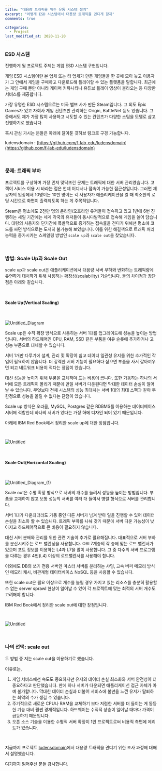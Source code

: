 ```yaml
---
title: "대용량 트래픽을 위한 유통 시스템 설계"
excerpt: "어떻게 ESD 시스템에서 대용량 트래픽을 견디게 할까"
comments: true

categories:
  - Project
last_modified_at: 2020-11-20
---
```

### ESD 시스템

진행하게 될 프로젝트 주제는 게임 ESD 시스템 구현입니다.

게임 ESD 시스템이란 본 업체 또는 타 업체가 만든 게임들을 한 곳에 모아 놓고 이용자가 그 안에서 게임을 구매하고 다운로드해 플레이할 수 있는 플랫폼을 말합니다. 
최근에는 게임 구매 뿐만 아니라 게이머 커뮤니티나 유튜브 플레이 영상이 올라오는 등 다양한 서비스를 제공합니다. 

가장 유명한 ESD 시스템으로는 미국 밸브 사가 만든 Steam입니다. 
그 외도 Epic Games가 있고 자회사 게임 컨텐츠만 관리하는 Origin, BattleNet 등도 있습니다. 
그 중에서도 제가 가장 많이 사용하고 시도할 수 있는 컨텐츠가 다양한 스팀을 모델로 삼고 진행하기로 했습니다. 

혹시 관심 가시는 분들은 아래에 달아둔 깃허브 링크로 구경 가능합니다.

ludensdomain : [https://github.com/f-lab-edu/ludensdomain](https://github.com/f-lab-edu/ludensdomain)

<br>

### 문제: 트래픽 부하

프로젝트를 구상하며 가장 먼저 맞닥뜨린 문제는 트래픽에 대한 서버 관리였습니다. 
고객이 서비스 이용 시 바라는 점은 언제 어디서나 접속이 가능한 접근성입니다. 
그러면 제공자의 입장에서 10명이든 10만 명이든 각 사용자가 애플리케이션을 켤 때 최소한의 로딩 시간으로 화면이 출력되도록 하는 게 주목적입니다.

Steam은 평소에도 2천만 명의 온라인/오프라인 유저들이 접속하고 있고 1년에 6번 진행하는 세일 기간에는 세계 각국의 유저들이 동시다발적으로 접속해 게임을 쓸어 담습니다. 
대량의 사용자와 단기간에 폭발적으로 증가하는 접속률을 견디기 위해선 평소에 코드를 짜던 방식으로는 도저히 불가능해 보였습니다. 
이를 위한 해결책으로 트래픽 처리 능력을 증가시키는 스케일링 방법인 `scale up`과 `scale out`을 찾았습니다.

<br>

### 방법: Scale Up과 Scale Out

scale up과 scale out은 애플리케이션에서 대용량 서버 부하와 변화하는 트래픽량에 유연하게 대처하기 위해 사용하는 확장성(scalability) 기술입니다. 
둘의 차이점과 장단점은 아래와 같습니다.

<br>

#### Scale Up(Vertical Scaling)     

<br>

![Untitled_Diagram](https://user-images.githubusercontent.com/58535669/99605037-316b6380-2a4a-11eb-941a-a3b59e22de23.png)

Scale up은 수직 확장 방식으로 사용하는 서버 1대를 업그레이드해 성능을 높이는 방법입니다. 
서버의 하드웨어인 CPU, RAM, SSD 같은 부품을 여유 슬롯에 추가하거나 고성능 부품으로 대체할 수 있습니다.

서버 1개만 다루기에 설계, 관리 및 확장이 쉽고 데이터 일관성 유지를 위한 추가적인 작업이 필요하지 않습니다. 
더 강력한 서버 기능이 필요하다 싶으면 부품을 사서 갈아끼우면 되고 네트워크 비용이 적다는 장점이 있습니다. 

대신 성능을 높이기 위해 부품을 교체하며 드는 비용이 큽니다. 
또한 가동하는 하나의 서버에 모든 트래픽이 몰리기 때문에 만일 서버가 다운된다면 막대한 데이터 손실이 일어날 수 있습니다. 
무엇보다 전체 시스템의 성능 최대치는 서버 1대의 최대 스펙과 같아 무한정으로 성능을 올릴 수 없다는 단점이 있습니다.

Scale up 방식은 오라클, MySQL, Postgres 같은 RDBMS를 이용하는 데이터베이스 서버에 적합한데 하나의 서버가 있다는 가정 하에 디자인 되어 있기 때문입니다.

아래에 IBM Red Book에서 정리한 scale up에 대한 장점입니다.

<br>

![Untitled](https://user-images.githubusercontent.com/58535669/99605005-20225700-2a4a-11eb-968d-cad185b4a885.png)

<br>

#### Scale Out(Horizontal Scaling)     

<br>

![Untitled_Diagram_(1)](https://user-images.githubusercontent.com/58535669/99605073-4cd66e80-2a4a-11eb-8ad9-6389cdabe871.png)

Scale out은 수평 확장 방식으로 서버의 개수를 늘려서 성능을 높이는 방법입니다. 
부품을 교체하지 않고 보통 성능의 서버를 여러 대 들여서 병렬 형식으로 서버를 관리합니다.

서버 1대가 다운되더라도 가동 중인 다른 서버가 넘겨 받아 일을 진행할 수 있어 데이터 손실을 최소화 할 수 있습니다. 
트래픽 부하를 나눠 갖기 때문에 서버 다운 가능성이 낮아지고 하드웨어적으로 큰 비용이 필요하지 않습니다.

대신 서버 분배와 관리를 위한 관련 기술이 추가로 필요해집니다. 대표적으로 서버 부하를 분산시켜주는 로드 밸런싱을 사용합니다. 
OSI 7계층의 각 층에 맞는 로드 밸런서가 있으며 포트 정보를 이용하는 L4과 L7을 많이 사용합니다. 
그 중 다수의 서버 프로그램을 다루는 경우 4번(L4) 이상의 로드밸런서를 사용해야 합니다. 

이외에도 DB의 쓰기 전용 서버인 마스터 서버를 분리하는 샤딩, 고속 버퍼 메모리 방식인 메모리 캐시, 비관계형 데이터베이스 NoSQL 등을 사용할 수 있습니다.

또한 scale out은 필요 이상으로 개수를 늘릴 경우 가지고 있는 리소스를 충분히 활용할 수 없는 server sprawl 현상이 일어날 수 있어 각 프로젝트에 맞는 최적의 서버 개수도 고려해야 합니다.

IBM Red Book에서 정리한 scale out에 대한 장점입니다.

<br>

![Untitled](https://user-images.githubusercontent.com/58535669/99605189-8b6c2900-2a4a-11eb-8b15-49db74e18e3e.png)

<br>

### 나의 선택: scale out

두 방법 중 저는 scale out을 이용하기로 했습니다.

이유로는,

1. 게임 서비스에선 속도도 중요하지만 유저의 데이터 손실 최소화와 서버 안전성이 더 중요하다고 판단했습니다. 
만에 하나 서버가 다운되면 애플리케이션 접근 자체가 아예 불가합니다. 
막대한 데이터 손실과 더불어 서비스에 불만을 느낀 유저가 탈퇴하는 최악의 수가 생길 수 있습니다. 
2. 주기적으로 새로운 CPU나 RAM을 교체하기 보다 저렴한 서버를 더 들이는 게 동등한 기능 대비 훨씬 경제적입니다. 
하드웨어는 수직적 상승이 일어날 때마다 가격이 급등하기 때문입니다.
3. 오픈 소스 기술을 이용한 수평적 서버 확장이 1인 프로젝트로써 비용적 측면에 메리트가 있습니다.

<br>

지금까지 프로젝트 [ludensdomain](https://github.com/f-lab-edu/ludensdomain)에서 대용량 트래픽을 견디기 위한 조사 과정에 대해서 설명했습니다.

여기까지 읽어주신 분들 감사합니다.
